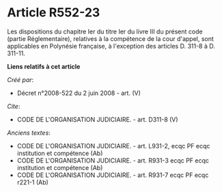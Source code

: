 # Article R552-23

Les dispositions du chapitre Ier du titre Ier du livre III du présent code (partie Réglementaire), relatives à la compétence
de la cour d'appel, sont applicables en Polynésie française, à l'exception des articles D. 311-8 à D. 311-11.

**Liens relatifs à cet article**

_Créé par_:

  - Décret n°2008-522 du 2 juin 2008 - art. (V)

_Cite_:

  - CODE DE L'ORGANISATION JUDICIAIRE. - art. D311-8 (V)

_Anciens textes_:

  - CODE DE L'ORGANISATION JUDICIAIRE. - art. L931-2, ecqc PF ecqc institution et compétence (Ab)
  - CODE DE L'ORGANISATION JUDICIAIRE. - art. R931-3 ecqc PF ecqc institution et compétence (Ab)
  - CODE DE L'ORGANISATION JUDICIAIRE. - art. R931-7 ecqc PF ecqc r221-1 (Ab)
